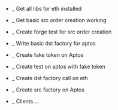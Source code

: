 - _ Get all libs for eth installed
- _ Get basic src order creation working 
- _ Create forge test for src order creation

- _ Write basic dst factory for aptos
- _ Create fake token on Aptos
- _ Create test on aptos with fake token

- _ Create dst factory call on eth
- _ Create src factory on Aptos

- _ Clients....